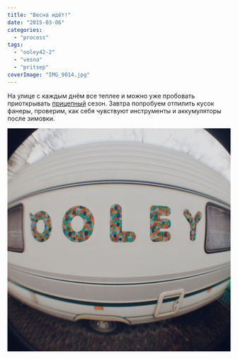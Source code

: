 ```yaml
---
title: "Весна идёт!"
date: "2015-03-06"
categories:
  - "process"
tags:
  - "ooley42-2"
  - "vesna"
  - "pritsep"
coverImage: "IMG_9014.jpg"
---
```


На улице с каждым днём все теплее и можно уже пробовать приоткрывать [прицепный](http://ooley.ru/places/ooley42/ "Прицеп OOLEY42") сезон. Завтра попробуем отпилить кусок фанеры, проверим, как себя чувствуют инструменты и аккумуляторы после зимовки.

![глаз](./images/IMG_9015-1024x1024.jpg)
